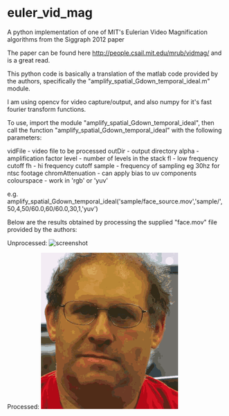 euler_vid_mag
=============

A python implementation of one of MIT's Eulerian Video Magnification algorithms from the Siggraph 2012 paper

The paper can be found here http://people.csail.mit.edu/mrub/vidmag/ and is a great read.

This python code is basically a translation of the matlab code provided by the authors, specifically the
"amplify_spatial_Gdown_temporal_ideal.m" module.

I am using opencv for video capture/output, and also numpy for it's fast fourier transform functions.

To use, import the module "amplify_spatial_Gdown_temporal_ideal", then call the function
"amplify_spatial_Gdown_temporal_ideal" with the following parameters:

vidFile - video file to be processed
outDir - output directory
alpha - amplification factor
level - number of levels in the stack
fl - low frequency cutoff
fh - hi frequency cutoff
sample - frequency of sampling eg 30hz for ntsc footage
chromAttenuation - can apply bias to uv components
colourspace - work in 'rgb' or 'yuv'

e.g. amplify_spatial_Gdown_temporal_ideal('sample/face_source.mov','sample/',50,4,50/60.0,60/60.0,30,1,'yuv')

Below are the results obtained by processing the supplied "face.mov" file provided by the authors:

Unprocessed:
![screenshot](https://https://raw.githubusercontent.com/aloyisus/euler_vid_mag/master/unprocessed.gif)

Processed:
![screenshot](https://raw.githubusercontent.com/aloyisus/euler_vid_mag/master/processed.gif)
